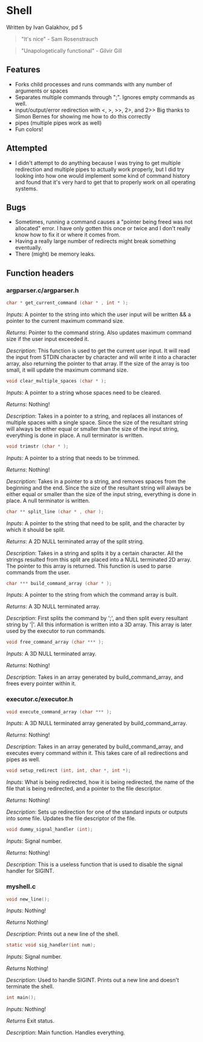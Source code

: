 # Shell
Written by Ivan Galakhov, pd 5

> "It's nice" - Sam Rosenstrauch

> "Unapologetically functional" - Gilvir Gill

## Features
* Forks child processes and runs commands with any number of arguments or spaces
* Separates multiple commands through ";". Ignores empty commands as well.
* input/output/error redirection with <, >, >>, 2>, and 2>>
  Big thanks to Simon Bernes for showing me how to do this correctly
* pipes (multiple pipes work as well)
* Fun colors!

## Attempted
* I didn't attempt to do anything because I was trying to get multiple redirection
and multiple pipes to actually work properly, but I did try looking into how
one would implement some kind of command history and found that it's very hard to
get that to properly work on all operating systems.

## Bugs
* Sometimes, running a command causes a "pointer being freed was not allocated" error. I have only gotten this once or twice and I don't really know how to fix it or where it comes from.
* Having a really large number of redirects might break something eventually.
* There (might) be memory leaks.

## Function headers

### argparser.c/argparser.h
```c
char * get_current_command (char * , int * );
```
*Inputs*: A pointer to the string into which the user input will be written && a
pointer to the current maximum command size.

*Returns*: Pointer to the command string. Also updates maximum command size if the
user input exceeded it.

*Description*: This function is used to get the current user input. It will read the
input from STDIN character by character and will write it into a character array,
also returning the pointer to that array. If the size of the array is too small,
it will update the maximum command size.


```c
void clear_multiple_spaces (char * );
```
*Inputs*: A pointer to a string whose spaces need to be cleared.

*Returns*: Nothing!

*Description*: Takes in a pointer to a string, and replaces all instances of
multiple spaces with a single space. Since the size of the resultant string will
always be either equal or smaller than the size of the input string, everything
is done in place. A null terminator is written.


```c
void trimstr (char * );
```
*Inputs*: A pointer to a string that needs to be trimmed.

*Returns*: Nothing!

*Description*: Takes in a pointer to a string, and removes spaces from the
beginning and the end. Since the size of the resultant string will
always be either equal or smaller than the size of the input string, everything
is done in place. A null terminator is written.


```c
char ** split_line (char * , char );
```
*Inputs*: A pointer to the string that need to be split, and the character by
which it should be split.

*Returns*: A 2D NULL terminated array of the split string.

*Description*: Takes in a string and splits it by a certain character. All the
strings resulted from this split are placed into a NULL terminated 2D array. The
pointer to this array is returned. This function is used to parse commands from
the user.


```c
char *** build_command_array (char * );
```
*Inputs*: A pointer to the string from which the command array is built.

*Returns*: A 3D NULL terminated array.

*Description*: First splits the command by ';', and then split every resultant
string by '|'. All this information is written into a 3D array. This array is
later used by the executor to run commands.


```c
void free_command_array (char *** );
```
*Inputs*: A 3D NULL terminated array.

*Returns*: Nothing!

*Description*: Takes in an array generated by build_command_array, and frees
every pointer within it.


### executor.c/executor.h
```c
void execute_command_array (char *** );
```
*Inputs*: A 3D NULL terminated array generated by build_command_array.

*Returns*: Nothing!

*Description*: Takes in an array generated by build_command_array, and executes
every command within it. This takes care of all redirections and pipes as well.


```c
void setup_redirect (int, int, char *, int *);
```
*Inputs*: What is being redirected, how it is being redirected, the name of the file
that is being redirected, and a pointer to the file descriptor.

*Returns*: Nothing!

*Description*: Sets up redirection for one of the standard inputs or outputs into
some file. Updates the file descriptor of the file.


```c
void dummy_signal_handler (int);
```
*Inputs*: Signal number.

*Returns*: Nothing!

*Description*: This is a useless function that is used to disable the signal
handler for SIGINT.


### myshell.c
```c
void new_line();
```
*Inputs*: Nothing!

*Returns* Nothing!

*Description*: Prints out a new line of the shell.


```c
static void sig_handler(int num);
```
*Inputs*: Signal number.

*Returns* Nothing!

*Description*: Used to handle SIGINT. Prints out a new line and doesn't terminate
the shell.


```c
int main();
```
*Inputs*: Nothing!

*Returns* Exit status.

*Description*: Main function. Handles everything.
